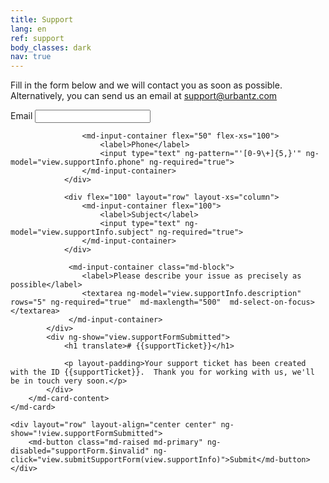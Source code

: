 ```yaml
---
title: Support
lang: en
ref: support
body_classes: dark
nav: true
---
```


<p>Fill in the form below and we will contact you as soon as possible. Alternatively, you can send us an email at <a href="mailto:support@urbantz.com">support@urbantz.com</a></p>
<form name="supportForm" novalidate ng-init="view.supportInfo={}">
    <md-card>
    	<md-card-content>
    		<div ng-show="!view.supportFormSubmitted">
                <div flex="100" layout="row" layout-xs="column">
                    <md-input-container flex="50" flex-xs="100">
                        <label>Email</label>
                        <input type="email" ng-model="view.supportInfo.email" ng-required="true">
                    </md-input-container>

                    <md-input-container flex="50" flex-xs="100">
                        <label>Phone</label>
                        <input type="text" ng-pattern="'[0-9\+]{5,}'" ng-model="view.supportInfo.phone" ng-required="true">
                    </md-input-container>
                </div>

                <div flex="100" layout="row" layout-xs="column">
                    <md-input-container flex="100">
                        <label>Subject</label>
                        <input type="text" ng-model="view.supportInfo.subject" ng-required="true">
                    </md-input-container>
                </div>

                 <md-input-container class="md-block">
                 	<label>Please describe your issue as precisely as possible</label>
                 	<textarea ng-model="view.supportInfo.description" rows="5" ng-required="true"  md-maxlength="500"  md-select-on-focus></textarea>
                 </md-input-container>
            </div>
	        <div ng-show="view.supportFormSubmitted">
    	        <h1 translate># {{supportTicket}}</h1>

        	    <p layout-padding>Your support ticket has been created with the ID {{supportTicket}}.  Thank you for working with us, we'll be in touch very soon.</p>
            </div>
        </md-card-content>
    </md-card>

	<div layout="row" layout-align="center center" ng-show="!view.supportFormSubmitted">
    	<md-button class="md-raised md-primary" ng-disabled="supportForm.$invalid" ng-click="view.submitSupportForm(view.supportInfo)">Submit</md-button>
    </div>
</form>